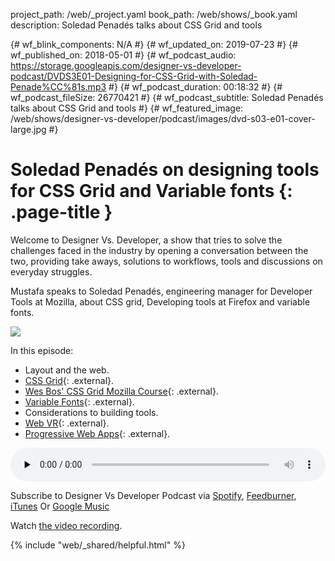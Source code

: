 project_path: /web/_project.yaml
book_path: /web/shows/_book.yaml
description: Soledad Penadés talks about CSS Grid and tools

{# wf_blink_components: N/A #}
{# wf_updated_on: 2019-07-23 #}
{# wf_published_on: 2018-05-01 #}
{# wf_podcast_audio: https://storage.googleapis.com/designer-vs-developer-podcast/DVDS3E01-Designing-for-CSS-Grid-with-Soledad-Penade%CC%81s.mp3 #}
{# wf_podcast_duration: 00:18:32 #}
{# wf_podcast_fileSize: 26770421 #}
{# wf_podcast_subtitle: Soledad Penadés talks about CSS Grid and tools #}
{# wf_featured_image: /web/shows/designer-vs-developer/podcast/images/dvd-s03-e01-cover-large.jpg #}

# Soledad Penadés on designing tools for CSS Grid and Variable fonts {: .page-title }

Welcome to Designer Vs. Developer, a show that tries to solve the
challenges faced in the industry by opening a conversation between
the two, providing take aways, solutions to workflows, tools and
discussions on everyday struggles.

Mustafa speaks to Soledad Penadés, engineering manager for Developer
Tools at Mozilla, about CSS grid, Developing tools
at Firefox and variable fonts.

<img
src="/web/shows/designer-vs-developer/podcast/images/dvd-s03-e01-cover.jpg"
class="attempt-right">

In this episode:

* Layout and the web.
* [CSS Grid](https://muss.me/2HGeMuE){: .external}.
* [Wes Bos' CSS Grid Mozilla Course](https://muss.me/2vZIrJR){: .external}.
* [Variable Fonts](https://muss.me/2jkN6N1){: .external}.
* Considerations to building tools.
* [Web VR](https://muss.me/2JE2wr1){: .external}.
* [Progressive Web Apps](https://muss.me/2vZIrJR){: .external}.

<audio style="width: 100%"
src="https://storage.googleapis.com/designer-vs-developer-podcast/DVDS3E01-Designing-for-CSS-Grid-with-Soledad-Penade%CC%81s.mp3"
controls preload="none">

Subscribe to Designer Vs Developer Podcast via
<a href="http://bit.ly/MustafaOnSpotify">Spotify</a>,
<a href="https://goo.gl/USHXv8">Feedburner</a>,
<a href="https://goo.gl/1E9U0G">iTunes</a> Or
<a href="https://goo.gl/qCBlST">
Google Music</a>

Watch <a href="https://www.youtube.com/playlist?list=PLNYkxOF6rcIC60856GnLEV5GQXMxc9ByJ">
the video recording</a>.

{% include "web/_shared/helpful.html" %}